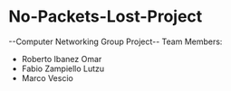 # No-Packets-Lost-Project
--Computer Networking Group Project--
Team Members:
- Roberto Ibanez Omar
- Fabio Zampiello Lutzu
- Marco Vescio

